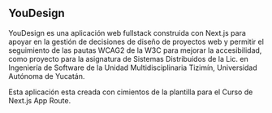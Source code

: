 ## YouDesign

YouDesign es una aplicación web fullstack construida con Next.js para apoyar en la gestión de decisiones 
de diseño de proyectos web y permitir el seguimiento de las pautas WCAG2 de la W3C para mejorar la accesibilidad,
como proyecto para la asignatura de Sistemas Distribuidos de la Lic. en Ingeniería de Software de la Unidad Multidisciplinaria Tizimín, Universidad Autónoma de Yucatán.

Esta aplicación esta creada con cimientos de la plantilla para el Curso de Next.js App Route.
